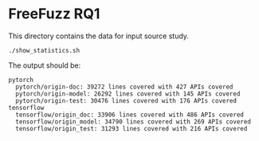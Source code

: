 # FreeFuzz RQ1

This directory contains the data for input source study.


```
./show_statistics.sh
```

The output should be:

```
pytorch
  pytorch/origin-doc: 39272 lines covered with 427 APIs covered
  pytorch/origin-model: 26292 lines covered with 145 APIs covered
  pytorch/origin-test: 30476 lines covered with 176 APIs covered
tensorflow
  tensorflow/origin_doc: 33906 lines covered with 486 APIs covered
  tensorflow/origin_model: 34790 lines covered with 269 APIs covered
  tensorflow/origin_test: 31293 lines covered with 216 APIs covered
```
